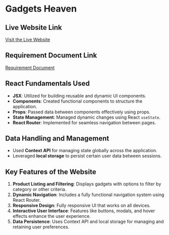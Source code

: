 # Gadgets Heaven

## Live Website Link

[Visit the Live Website](https://b10-a8-gadgets-heaven-softlinkbd.netlify.app/)

## Requirement Document Link

[Requirement Document](https://drive.google.com/file/d/1nF-58FOeAfItTi-04IlLiKDWzWyDmBPi/view?usp=drive_link)

## React Fundamentals Used

- **JSX**: Utilized for building reusable and dynamic UI components.
- **Components**: Created functional components to structure the application.
- **Props**: Passed data between components effectively using props.
- **State Management**: Managed dynamic changes using React `useState`.
- **React Router**: Implemented for seamless navigation between pages.

## Data Handling and Management

- Used **Context API** for managing state globally across the application.
- Leveraged **local storage** to persist certain user data between sessions.

## Key Features of the Website

1. **Product Listing and Filtering**: Displays gadgets with options to filter by category or other criteria.
2. **Dynamic Navigation**: Includes a fully functional navigation system using React Router.
3. **Responsive Design**: Fully responsive UI that works on all devices.
4. **Interactive User Interface**: Features like buttons, modals, and hover effects enhance the user experience.
5. **Data Persistence**: Uses Context API and local storage for managing and retaining user preferences.
